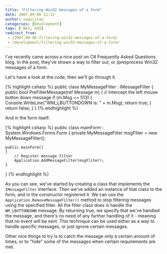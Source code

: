 ```yaml
---
title: "Filtering Win32 messages of a form"
date: 2007-09-06 12:12
author: saguiitay
categories: [Development]
tags: [.Net, GUI]
redirect_from:
 - /2007-09-06-filtering-win32-messages-of-a-form/
 - /development/filtering-win32-messages-of-a-form/
---
```

I've recently came across a nice post on C# Frequently Asked Questions blog.
In the post, they've shown a way to filter out, or (pre)process Win32 messages of a form.

Let's have a look at the code, then we'll go through it.

{% highlight csharp %}
public class MyMessageFilter : IMessageFilter
{
    public bool PreFilterMessage(ref Message m)
    {
        // Intercept the left mouse button down message
        if (m.Msg == 513)
        {
            Console.WriteLine("WM_LBUTTONDOWN is: " + m.Msg);
            return true;
        }
        return false;
    }
}
{% endhighlight %}

And in the form itself:

{% highlight csharp %}
public class mainForm : System.Windows.Forms.Form
{
    private MyMessageFilter msgFliter = new MyMessageFilter();

    public mainForm()
    {
        // Register message filter
        Application.AddMessageFilter(msgFliter);
    }
}
{% endhighlight %}

As you can see, we've started by creating a class that implements the `IMessageFilter` interface. 
Then we've added an instance of that class to the form, and in the constructor registered it. 
We can use the `Application.RemoveMessageFilter()` method to stop filtering messages using the specified filter. 
All the filter class does is handle the `WM_LBUTTONDOWN` message. By returning true, we specify that we've 
handled the message, and there's no need of any further handling of it - meaning that no event will be sent.
This technique can be used either as a way to handle specific messages, or just ignore certain messages. 

Other nice things to try is to catch the message only a certain amount of times, or to "hide" some of the 
messages when certain requirements are met.
